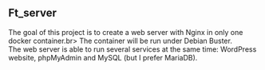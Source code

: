## Ft_server

The goal of this project is to create a web server with Nginx in only one docker container.br>
The container will be run under Debian Buster.<br>
The web server is able to run several services at the same time: WordPress website, phpMyAdmin and MySQL (but I prefer MariaDB).
